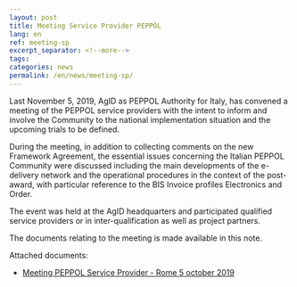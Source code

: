 ```yaml
---
layout: post
title: Meeting Service Provider PEPPOL
lang: en
ref: meeting-sp
excerpt_separator: <!--more-->
tags:
categories: news
permalink: /en/news/meeting-sp/
---
```


Last November 5, 2019, AgID as PEPPOL Authority for Italy, has convened a
meeting of the PEPPOL service providers<!--more--> with the intent to inform
and involve the Community to the national implementation situation and the
upcoming trials to be defined.

During the meeting, in addition to collecting comments on the new Framework Agreement, 
the essential issues concerning the Italian PEPPOL Community were discussed including 
the main developments of the e-delivery network and the operational procedures in the
context of the post-award, with particular reference to the BIS Invoice profiles
Electronics and Order.

The event was held at the AgID headquarters and participated qualified service providers 
or in inter-qualification as well as project partners.

The documents relating to the meeting is made available in this note.

Attached documents:

- [Meeting PEPPOL Service Provider - Rome 5 october 2019](/attachments/meeting_peppol_sp_20191105.pdf)
